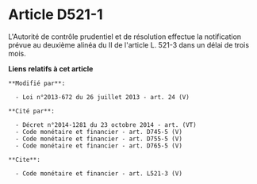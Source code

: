 # Article D521-1

L'Autorité de contrôle prudentiel et de résolution effectue la notification prévue au deuxième alinéa du II de l'article L.
521-3 dans un délai de trois mois.

**Liens relatifs à cet article**

	**Modifié par**:

	  - Loi n°2013-672 du 26 juillet 2013 - art. 24 (V)

	**Cité par**:

	  - Décret n°2014-1281 du 23 octobre 2014 - art. (VT)
	  - Code monétaire et financier - art. D745-5 (V)
	  - Code monétaire et financier - art. D755-5 (V)
	  - Code monétaire et financier - art. D765-5 (V)

	**Cite**:

	  - Code monétaire et financier - art. L521-3 (V)
